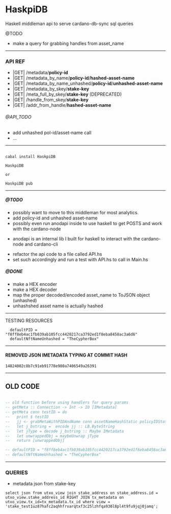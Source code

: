 # HaskpiDB
Haskell middleman api to serve cardano-db-sync sql queries

@TODO
- make a query for grabbing handles from asset_name


***
###  API REF
*  |GET|  /metadata/**policy-id** 
*  |GET|  /metadata_by_name/**policy-id**/**hashed-asset-name** 
*  |GET|  /metadata_by_name_unhashed/**policy-id**/**unhashed-asset-name**
*  |GET|  /metadata_by_skey/**stake-key** 
*  |GET|  /meta_full_by_skey/**stake-key** (DEPRECATED)
*  |GET|  /handle_from_skey/**stake-key**
*  |GET|  /addr_from_handle/**hashed-asset-name**


###### @API_TODO
* add unhashed pol-id/asset-name call
* ...
***

```HOW TO RUN

cabal install HaskpiDB

HaskpiDB

or

HaskpiDB pub
```
***
##### @TODO 
- possibly want to move to this middleman for most analytics. 
- add policy-id and unhashed asset-name
- possibly even run anodapi inside to use haskell to get POSTS and work with the cardano-node
 * anodapi is an internal lib I built for haskell to interact with the cardano-node and cardano-cli
- refactor the api code to a file called API.hs 
- set such accordingly and run a test with API.hs to call in Main.hs

##### @DONE
- make a HEX encoder
- make a HEX decoder
- map the proper decoded/encoded asset_name to ToJSON object (unhashed)
- unhashshed asset name is actually hashed
***

TESTING RESOURCES
```
  defaultPID = "f8ff8eb4ac1fb039ab105fcc4420217ca3792ed1f8eba8458ac3a6d6"
  defaultNftNameUnhashed = "TheCypherBox" 
```
***
#### REMOVED JSON IMETADATA TYPING AT COMMIT HASH
`14824002c8b7c91eb91778e980a7406549a26391`



***
## OLD CODE

``` main.hs

-- old function before using handlers for query params
-- getMeta :: Connection -> Int -> IO [IMetadata]
-- getMeta conn testID = do
--   print $ testID
--   jj <- grabMetaWithPIDAndName conn assetNameHashStatic policyIDStatic
--   let j_bstring =  encode jj :: LB.ByteString
--   let jType = decode j_bstring :: Maybe IMetadata
--   let unwrappedObj = maybeUnwrap jType
--   return [unwrappedObj]

-- defaultPID = "f8ff8eb4ac1fb039ab105fcc4420217ca3792ed1f8eba8458ac3a6d6" :: Key
-- defaultNftNameUnhashed = "TheCypherBox" 

```

***
### QUERIES

* metadata json from stake-key
```
select json from utxo_view join stake_address on stake_address.id = utxo_view.stake_address_id RIGHT JOIN tx_metadata on utxo_view.tx_id=tx_metadata.tx_id where view = 'stake_test1uz87hafc2aqhhfrvarqtxf3c25lzhfqa938l8pl4t9fu9jqj0jamq';
```
